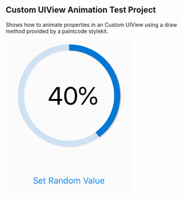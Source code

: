 ## Custom UIView Animation Test Project

Shows how to animate properties in an Custom UIView using a
draw method provided by a paintcode stylekit.

![demo](demo.gif)